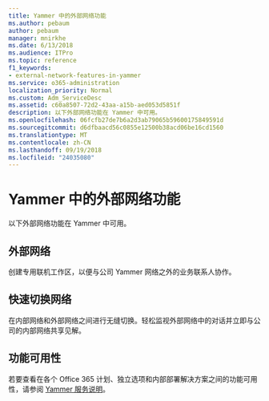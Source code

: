 ```yaml
---
title: Yammer 中的外部网络功能
ms.author: pebaum
author: pebaum
manager: mnirkhe
ms.date: 6/13/2018
ms.audience: ITPro
ms.topic: reference
f1_keywords:
- external-network-features-in-yammer
ms.service: o365-administration
localization_priority: Normal
ms.custom: Adm_ServiceDesc
ms.assetid: c60a8507-72d2-43aa-a15b-aed053d5851f
description: 以下外部网络功能在 Yammer 中可用。
ms.openlocfilehash: 06fcfb27de7b6a2d3ab79065b59600175849591d
ms.sourcegitcommit: d6dfbaacd56c0855e12500b38acd06be16cd1560
ms.translationtype: MT
ms.contentlocale: zh-CN
ms.lasthandoff: 09/19/2018
ms.locfileid: "24035080"
---
```

# <a name="external-network-features-in-yammer"></a>Yammer 中的外部网络功能

以下外部网络功能在 Yammer 中可用。
  
## <a name="external-networks"></a>外部网络
<a name="bkmk_ExternalNetworks"> </a>

创建专用联机工作区，以便与公司 Yammer 网络之外的业务联系人协作。
  
## <a name="fast-network-switching"></a>快速切换网络
<a name="bkmk_FastNetworkSwitching"> </a>

在内部网络和外部网络之间进行无缝切换。轻松监视外部网络中的对话并立即与公司的内部网络共享见解。
  
## <a name="feature-availability"></a>功能可用性
<a name="bkmk_FastNetworkSwitching"> </a>

若要查看在各个 Office 365 计划、独立选项和内部部署解决方案之间的功能可用性，请参阅 [Yammer 服务说明](yammer-service-description.md)。